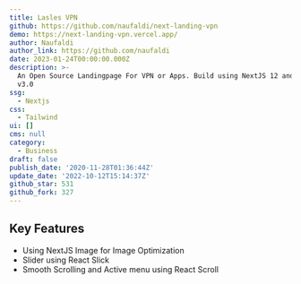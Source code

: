 ```yaml
---
title: Lasles VPN
github: https://github.com/naufaldi/next-landing-vpn
demo: https://next-landing-vpn.vercel.app/
author: Naufaldi
author_link: https://github.com/naufaldi
date: 2023-01-24T00:00:00.000Z
description: >-
  An Open Source Landingpage For VPN or Apps. Build using NextJS 12 and Tailwind
  v3.0
ssg:
  - Nextjs
css:
  - Tailwind
ui: []
cms: null
category:
  - Business
draft: false
publish_date: '2020-11-28T01:36:44Z'
update_date: '2022-10-12T15:14:37Z'
github_star: 531
github_fork: 327
---
```

## Key Features

- Using NextJS Image for Image Optimization
- Slider using React Slick
- Smooth Scrolling and Active menu using React Scroll
